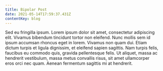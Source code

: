 ```yaml
---
title: Bipolar Post
date: 2021-05-14T17:59:37.431Z
contentKey: blog
---
```

Sed eu fringilla ipsum. Lorem ipsum dolor sit amet, consectetur adipiscing elit. Vivamus bibendum tincidunt tortor non eleifend. Nunc mollis sem id ipsum accumsan rhoncus eget in lorem. Vivamus non quam dui. Etiam dictum turpis et ligula dignissim, et eleifend sapien sagittis. Nam turpis felis, faucibus eu commodo quis, gravida pellentesque felis. Ut aliquet, massa ac hendrerit vestibulum, massa metus convallis risus, sit amet ullamcorper eros orci nec quam. Aenean fermentum sagittis mi at hendrerit.